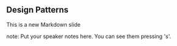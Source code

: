 ##  Design Patterns

This is a new Markdown slide

note:
    Put your speaker notes here.
    You can see them pressing 's'.
